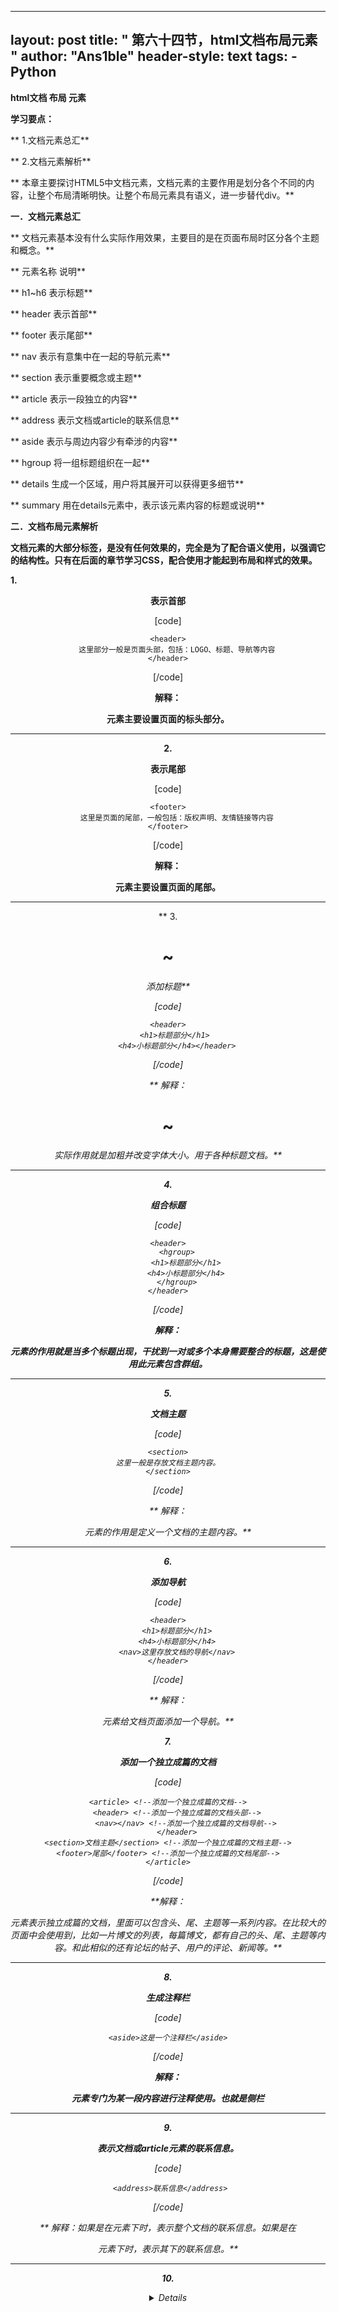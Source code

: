 
---
layout: post
title: " 第六十四节，html文档布局元素 "
author: "Ans1ble"
header-style: text
tags:
      - Python
---


**html文档 **布局** 元素**



**学习要点：**

**     1.文档元素总汇**

**     2.文档元素解析**

**     本章主要探讨HTML5中文档元素，文档元素的主要作用是划分各个不同的内容，让整个布局清晰明快。让整个布局元素具有语义，进一步替代div。**



**一．文档元素总汇**

**     文档元素基本没有什么实际作用效果，主要目的是在页面布局时区分各个主题和概念。**

**         元素名称                                 说明**

**          h1~h6       表示标题**

**          header      表示首部**

**          footer       表示尾部**

**            nav        表示有意集中在一起的导航元素**

**         section      表示重要概念或主题**

**         article       表示一段独立的内容**

**         address       表示文档或article的联系信息**

**          aside        表示与周边内容少有牵涉的内容**

**          hgroup       将一组标题组织在一起**

**         details       生成一个区域，用户将其展开可以获得更多细节**

**         summary      用在details元素中，表示该元素内容的标题或说明**



**二．文档布局元素解析**

**文档元素的大部分标签，是没有任何效果的，完全是为了配合语义使用，以强调它的结构性。只有在后面的章节学习CSS，配合使用才能起到布局和样式的效果。**



**1. <header>表示首部**

[code]

    <header>
        这里部分一般是页面头部，包括：LOGO、标题、导航等内容
    </header>
[/code]

**解释： <header>元素主要设置页面的标头部分。**

** **

**2. <footer>表示尾部**

[code]

    <footer>
        这里是页面的尾部，一般包括：版权声明、友情链接等内容
    </footer>
[/code]

**解释： <footer>元素主要设置页面的尾部。**

** **

**  3.<h1>~<h6>添加标题**

[code]

    <header>
        <h1>标题部分</h1> 
        <h4>小标题部分</h4></header>
[/code]



**  解释：<h1>~<h6>实际作用就是加粗并改变字体大小。用于各种标题文档。**

** **

**4. <hgroup>组合标题**

[code]

    <header>
        <hgroup>
            <h1>标题部分</h1>
            <h4>小标题部分</h4>
        </hgroup>
    </header>
[/code]

**解释： <hgroup>元素的作用就是当多个标题出现，干扰到一对或多个本身需要整合的标题，这是使用此元素包含群组。**

** **

**5. <section>文档主题**

[code]

    <section>
    这里一般是存放文档主题内容。
    </section>
[/code]

**  解释：<section>元素的作用是定义一个文档的主题内容。**

** **

**6. <nav>添加导航**

[code]

    <header>
        <h1>标题部分</h1>
        <h4>小标题部分</h4>
        <nav>这里存放文档的导航</nav>
    </header>
[/code]

**  解释：<nav>元素给文档页面添加一个导航。**



**7. <article>添加一个独立成篇的文档**

[code]

    <article> <!--添加一个独立成篇的文档-->
        <header> <!--添加一个独立成篇的文档头部-->
            <nav></nav> <!--添加一个独立成篇的文档导航-->
        </header>
    <section>文档主题</section> <!--添加一个独立成篇的文档主题-->
    <footer>尾部</footer> <!--添加一个独立成篇的文档尾部-->
    </article>
[/code]

**解释：
<article>元素表示独立成篇的文档，里面可以包含头、尾、主题等一系列内容。在比较大的页面中会使用到，比如一片博文的列表，每篇博文，都有自己的头、尾、主题等内容。和此相似的还有论坛的帖子、用户的评论、新闻等。**

** **

**8. <aside>生成注释栏**

[code]

    <aside>这是一个注释栏</aside>
[/code]

**解释： <aside>元素专门为某一段内容进行注释使用。也就是侧栏**

** **

**9. <address>表示文档或article元素的联系信息。**

[code]

     <address>联系信息</address>
[/code]

**  解释：如果是在<body>元素下时，表示整个文档的联系信息。如果是在<article>元素下时，表示其下的联系信息。**

** **

**10. <details>元素生成详情区域、<su ary>元素在其内部生成说明标签 解释：由于大多数主流浏览器尚未支持，暂略。**

** **

